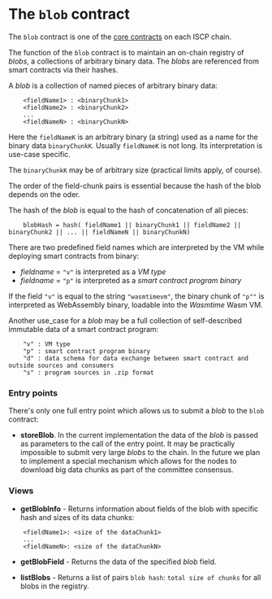# The `blob` contract

The `blob` contract is one of the [core contracts](overview.md) on each ISCP chain.

The function of the `blob` contract is to maintain an on-chain registry of
_blobs_, a collections of arbitrary binary data. The _blobs_ are referenced from
smart contracts via their hashes.

A _blob_ is a collection of named pieces of arbitrary binary data:

```
    <fieldName1> : <binaryChunk1>
    <fieldName2> : <binaryChunk2>
    ...
    <fieldNameN> : <binaryChunkN>
``` 

Here the `fieldNameK` is an arbitrary binary (a string) used as a name for the
binary data `binaryChunkK`. Usually `fieldNameK` is not long. Its interpretation
is use-case specific.

The `binaryChunkK` may be of arbitrary size (practical limits apply, of course).

The order of the field-chunk pairs is essential because the hash of the blob depends on the oder.

The hash of the _blob_ is equal to the hash of concatenation of all pieces:

```
    blobHash = hash( fieldName1 || binaryChunk1 || fieldName2 || binaryChunk2 || ... || fieldNameN || binaryChunkN)
``` 

There are two predefined field names which are interpreted by the VM while
deploying smart contracts from binary:

- _fieldname_ = `"v"` is interpreted as a _VM type_
- _fieldname_ = `"p"` is interpreted as a _smart contract program binary_

If the field `"v"` is equal to the string `"wasmtimevm"`, the binary chunk
of `"p""` is interpreted as WebAssembly binary, loadable into the _Wasmtime_
Wasm VM.

Another use_case for a _blob_ may be a full collection of self-described
immutable data of a smart contract program:

```
    "v" : VM type
    "p" : smart contract program binary
    "d" : data schema for data exchange between smart contract and outside sources and consumers
    "s" : program sources in .zip format
```

### Entry points

There's only one full entry point which allows us to submit a _blob_ to the `blob` contract:

* **storeBlob**. In the current implementation the data of the _blob_ is passed
  as parameters to the call of the entry point. It may be practically impossible
  to submit very large _blobs_ to the chain. In the future we plan to implement
  a special mechanism which allows for the nodes to download big data chunks as
  part of the committee consensus.

### Views

* **getBlobInfo** - Returns information about fields of the blob with specific
  hash and sizes of its data chunks:

```
    <fieldName1>: <size of the dataChunk1>
    ...
    <fieldNameN>: <size of the dataChunkN>
```

* **getBlobField** - Returns the data of the specified _blob_ field.

* **listBlobs** - Returns a list of pairs `blob hash`: `total size of chunks`
  for all blobs in the registry.
  